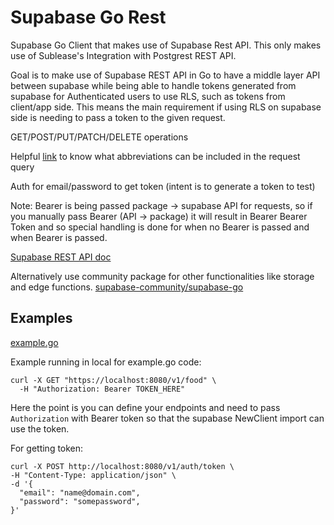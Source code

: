 # Supabase Go Rest

Supabase Go Client that makes use of Supabase Rest API. This only makes use of Sublease's Integration with Postgrest REST API.

Goal is to make use of Supabase REST API in Go to have a middle layer API between supabase while being able to handle tokens generated from supabase for Authenticated users to use RLS, such as tokens from client/app side.
This means the main requirement if using RLS on supabase side is needing to pass a token to the given request.

GET/POST/PUT/PATCH/DELETE operations


Helpful [link](https://docs.postgrest.org/en/v12/references/api/tables_views.html#operators) to know what abbreviations can be included in the request query

Auth for email/password to get token (intent is to generate a token to test)

Note: Bearer is being passed package -> supabase API for requests, so if you manually pass Bearer (API -> package) it will result in Bearer Bearer Token and so special handling is done for when no Bearer is passed and when Bearer is passed.

[Supabase REST API doc](https://supabase.com/docs/guides/api)

Alternatively use community package for other functionalities like storage and edge functions. [supabase-community/supabase-go](https://github.com/supabase-community/supabase-go)


## Examples

[example.go](https://github.com/jtclarkjr/supabase-go-rest/blob/main/example/example.go)

Example running in local for example.go code:
```
curl -X GET "https://localhost:8080/v1/food" \
  -H "Authorization: Bearer TOKEN_HERE"
```
Here the point is you can define your endpoints and need to pass `Authorization` with Bearer token so that the supabase NewClient import can use the token.

For getting token:
```
curl -X POST http://localhost:8080/v1/auth/token \
-H "Content-Type: application/json" \
-d '{
  "email": "name@domain.com",
  "password": "somepassword",
}'
```

